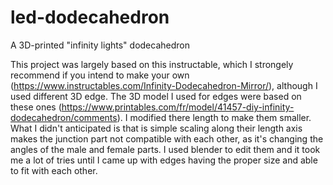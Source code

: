 # led-dodecahedron
A 3D-printed "infinity lights" dodecahedron

This project was largely based on this instructable, which I strongely recommend if you intend to make your own (https://www.instructables.com/Infinity-Dodecahedron-Mirror/), although I used different 3D edge.
The 3D model I used for edges were based on these ones  (https://www.printables.com/fr/model/41457-diy-infinity-dodecahedron/comments).
I modified there length to make them smaller. What I didn't anticipated is that is simple scaling along their length axis makes the junction part not compatible with each other, as it's changing the angles of the male and female parts.
I used blender to edit them and it took me a lot of tries until I came up with edges having the proper size and able to fit with each other. 

